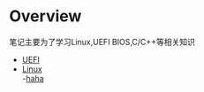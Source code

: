 # Overview

笔记主要为了学习Linux,UEFI BIOS,C/C++等相关知识

- [UEFI](/UEFI)  
- [Linux](/Linux)  
  -[haha](#)

